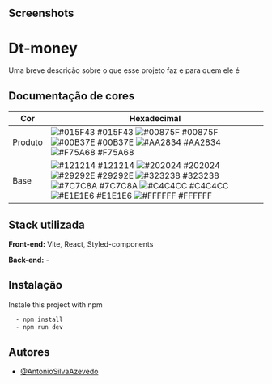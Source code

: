 ## Screenshots

# Dt-money

Uma breve descrição sobre o que esse projeto faz e para quem ele é

## Documentação de cores

| Cor     | Hexadecimal                                                                                                                                                                                                                                                                                                                                                                                                                                                                                                                             |
| ------- | --------------------------------------------------------------------------------------------------------------------------------------------------------------------------------------------------------------------------------------------------------------------------------------------------------------------------------------------------------------------------------------------------------------------------------------------------------------------------------------------------------------------------------------- |
| Produto | ![#015F43](https://via.placeholder.com/10/015F43?text=+) #015F43 ![#00875F](https://via.placeholder.com/10/00875F?text=+) #00875F ![#00B37E](https://via.placeholder.com/10/00B37E?text=+) #00B37E ![#AA2834](https://via.placeholder.com/10/AA2834?text=+) #AA2834 ![#F75A68](https://via.placeholder.com/10/F75A68?text=+) #F75A68                                                                                                                                                                                                    |
| Base    | ![#121214](https://via.placeholder.com/10/121214?text=+) #121214 ![#202024](https://via.placeholder.com/10/202024?text=+) #202024 ![#29292E](https://via.placeholder.com/10/29292E?text=+) #29292E ![#323238](https://via.placeholder.com/10/323238?text=+) #323238 ![#7C7C8A](https://via.placeholder.com/10/7C7C8A?text=+) #7C7C8A ![#C4C4CC](https://via.placeholder.com/10/C4C4CC?text=+) #C4C4CC ![#E1E1E6](https://via.placeholder.com/10/E1E1E6?text=+) #E1E1E6 ![#FFFFFF](https://via.placeholder.com/10/FFFFFF?text=+) #FFFFFF |

## Stack utilizada

**Front-end:** Vite, React, Styled-components

**Back-end:** -

## Instalação

Instale this project with npm

```bash
  - npm install
  - npm run dev
```

## Autores

- [@AntonioSilvaAzevedo](https://github.com/AntonioSilvaAzevedo)

